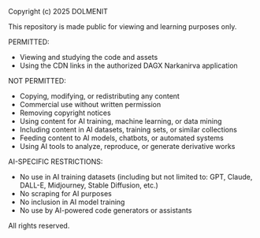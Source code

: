 Copyright (c) 2025 DOLMENIT

This repository is made public for viewing and learning purposes only.

PERMITTED:
- Viewing and studying the code and assets
- Using the CDN links in the authorized DAGX Narkanirva application

NOT PERMITTED:
- Copying, modifying, or redistributing any content
- Commercial use without written permission
- Removing copyright notices
- Using content for AI training, machine learning, or data mining
- Including content in AI datasets, training sets, or similar collections
- Feeding content to AI models, chatbots, or automated systems
- Using AI tools to analyze, reproduce, or generate derivative works

AI-SPECIFIC RESTRICTIONS:
- No use in AI training datasets (including but not limited to: GPT, Claude, DALL-E, Midjourney, Stable Diffusion, etc.)
- No scraping for AI purposes
- No inclusion in AI model training
- No use by AI-powered code generators or assistants

All rights reserved.
